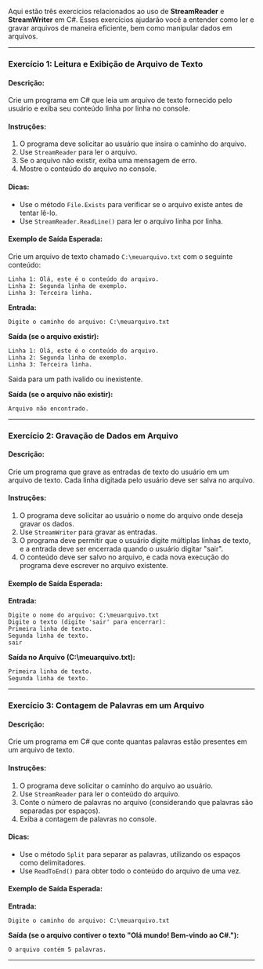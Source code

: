Aqui estão três exercícios relacionados ao uso de **StreamReader** e **StreamWriter** em C#. Esses exercícios ajudarão você a entender como ler e gravar arquivos de maneira eficiente, bem como manipular dados em arquivos.

---

### Exercício 1: Leitura e Exibição de Arquivo de Texto

#### Descrição:
Crie um programa em C# que leia um arquivo de texto fornecido pelo usuário e exiba seu conteúdo linha por linha no console.

#### Instruções:
1. O programa deve solicitar ao usuário que insira o caminho do arquivo.
2. Use `StreamReader` para ler o arquivo.
3. Se o arquivo não existir, exiba uma mensagem de erro.
4. Mostre o conteúdo do arquivo no console.

#### Dicas:
- Use o método `File.Exists` para verificar se o arquivo existe antes de tentar lê-lo.
- Use `StreamReader.ReadLine()` para ler o arquivo linha por linha.

#### Exemplo de Saída Esperada:

Crie um arquivo de texto chamado `C:\meuarquivo.txt` com o seguinte conteúdo:
```
Linha 1: Olá, este é o conteúdo do arquivo.
Linha 2: Segunda linha de exemplo.
Linha 3: Terceira linha.
```


**Entrada:**
```
Digite o caminho do arquivo: C:\meuarquivo.txt
```

**Saída (se o arquivo existir):**
```
Linha 1: Olá, este é o conteúdo do arquivo.
Linha 2: Segunda linha de exemplo.
Linha 3: Terceira linha.
```

Saida para um path ivalido ou inexistente.


**Saída (se o arquivo não existir):**
```
Arquivo não encontrado.
```

---

### Exercício 2: Gravação de Dados em Arquivo

#### Descrição:
Crie um programa que grave as entradas de texto do usuário em um arquivo de texto. Cada linha digitada pelo usuário deve ser salva no arquivo.

#### Instruções:
1. O programa deve solicitar ao usuário o nome do arquivo onde deseja gravar os dados.
2. Use `StreamWriter` para gravar as entradas.
3. O programa deve permitir que o usuário digite múltiplas linhas de texto, e a entrada deve ser encerrada quando o usuário digitar "sair".
4. O conteúdo deve ser salvo no arquivo, e cada nova execução do programa deve escrever no arquivo existente.

#### Exemplo de Saída Esperada:

**Entrada:**
```
Digite o nome do arquivo: C:\meuarquivo.txt
Digite o texto (digite 'sair' para encerrar):
Primeira linha de texto.
Segunda linha de texto.
sair
```

**Saída no Arquivo (C:\meuarquivo.txt):**
```
Primeira linha de texto.
Segunda linha de texto.
```

---

### Exercício 3: Contagem de Palavras em um Arquivo

#### Descrição:
Crie um programa em C# que conte quantas palavras estão presentes em um arquivo de texto.

#### Instruções:
1. O programa deve solicitar o caminho do arquivo ao usuário.
2. Use `StreamReader` para ler o conteúdo do arquivo.
3. Conte o número de palavras no arquivo (considerando que palavras são separadas por espaços).
4. Exiba a contagem de palavras no console.

#### Dicas:
- Use o método `Split` para separar as palavras, utilizando os espaços como delimitadores.
- Use `ReadToEnd()` para obter todo o conteúdo do arquivo de uma vez.

#### Exemplo de Saída Esperada:

**Entrada:**
```
Digite o caminho do arquivo: C:\meuarquivo.txt
```

**Saída (se o arquivo contiver o texto "Olá mundo! Bem-vindo ao C#."):**
```
O arquivo contém 5 palavras.
```

---